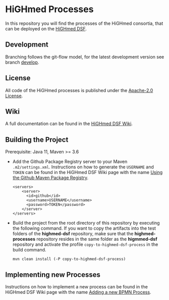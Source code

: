 # HiGHmed Processes 

In this repository you will find the processes of the HiGHmed consortia, that can be deployed on the [HiGHmed DSF](https://github.com/highmed/highmed-dsf).

## Development
Branching follows the git-flow model, for the latest development version see branch [develop](https://github.com/highmed/highmed-processes/tree/develop).

## License
All code of the HiGHmed processes is published under the [Apache-2.0 License](LICENSE).

## Wiki
A full documentation can be found in the [HiGHmed DSF Wiki](https://github.com/highmed/highmed-dsf/wiki).

## Building the Project
Prerequisite: Java 11, Maven >= 3.6

* Add the Github Package Registry server to your Maven `.m2/settings.xml`. Instructions on how to generate the `USERNAME` and `TOKEN` can be found in the HiGHmed DSF Wiki page with the name [Using the Github Maven Package Registry](https://github.com/highmed/highmed-dsf/wiki/Using-the-Github-Maven-Package-Registry).

    ```
    <servers>
        <server>
          <id>github</id>
          <username>USERNAME</username>
          <password>TOKEN</password>
        </server>
    </servers>
    ```

* Build the project from the root directory of this repository by executing the following command. If you want to copy the artifacts into the test folders of the **highmed-dsf** repository, make sure that the **highmed-processes** repository resides in the same folder as the **higmmed-dsf** repository and activate the profile `copy-to-highmed-dsf-process` in the build command.

  ```
  mvn clean install (-P copy-to-highmed-dsf-process)
  ``` 

## Implementing new Processes
Instructions on how to implement a new process can be found in the HiGHmed DSF Wiki page with the name [Adding a new BPMN Process](https://github.com/highmed/highmed-dsf/wiki/Adding-BPMN-Processes).